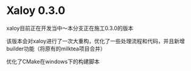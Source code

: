 # Xaloy 0.3.0

xaloy目前正在开发当中～本分支正在施工0.3.0的版本

该版本会对xaloy进行了一次大重构，优化了一些处理流程和代码，并且新增builder功能（将原有的milktea项目合并）

优化了CMake在windows下的构建脚本
